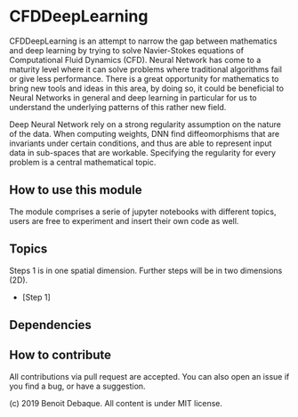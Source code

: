 # CFDDeepLearning

CFDDeepLearning is an attempt to narrow the gap between mathematics and deep learning by trying to solve Navier-Stokes equations of Computational Fluid Dynamics (CFD).
Neural Network has come to a maturity level where it can solve problems where traditional algorithms fail or give less performance. There is a great opportunity for mathematics to bring new tools and ideas in this area, by doing so, it could be beneficial to Neural Networks in general and deep learning in particular for us to understand the underlying patterns of this rather new field.

Deep Neural Network rely on a strong regularity assumption on the nature of the data. When computing weights, DNN find diffeomorphisms that are invariants under certain conditions, and thus are able to represent input data in sub-spaces that are workable. Specifying the regularity for every problem is a central mathematical topic.   

## How to use this module

The module comprises a serie of jupyter notebooks with different topics, users are free to experiment and insert their own code as well.

Topics
-------
Steps 1 is in one spatial dimension. Further steps will be in two dimensions (2D).
* [Step 1]

## Dependencies

## How to contribute

All contributions via pull request are accepted. You can also open an issue if you find a bug, or have a suggestion. 

(c) 2019 Benoit Debaque. All content is under MIT license.
